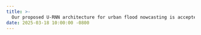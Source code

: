 ```yaml
---
title: >- 
  Our proposed U-RNN architecture for urban flood nowcasting is accepted by ***Journal of Hydrology***! 
date: 2025-03-18 10:00:00 -0800
---
```

